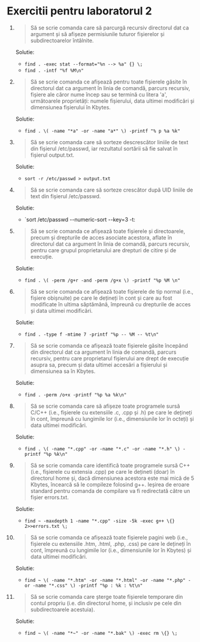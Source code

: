 Exercitii pentru laboratorul 2
==============================

1. > Să se scrie comanda care să parcurgă recursiv directorul dat ca argument și 
   > să afișeze permisiunile tuturor fișierelor și subdirectoarelor întâlnite. 

   Solutie: 
      * `find . -exec stat --format="%n --> %a" {} \;`
      * `find . -intf "%f %M\n"`

2. > Să se scrie comanda ce afișează pentru toate fișierele găsite în directorul dat 
   > ca argument în linia de comandă, parcurs recursiv, fișiere ale căror nume încep 
   > sau se termină cu litera 'a', următoarele proprietăți: numele fișierului, data 
   > ultimei modificări și dimensiunea fișierului în Kbytes. 

   Solutie:
      * `find . \( -name "*a" -or -name "a*" \) -printf "% p %a %k"`

3. > Să se scrie comanda care să sorteze descrescător liniile de text din fișierul 
   > /etc/passwd, iar rezultatul sortării să fie salvat în fișierul output.txt. 

   Solutie:
      * `sort -r /etc/passwd > output.txt`

4. > Să se scrie comanda care să sorteze crescător după UID liniile de text din 
   > fișierul /etc/passwd. 

   Solutie:
      * `sort /etc/passwd --numeric-sort --key=3 -t:

5. > Să se scrie comanda ce afișează toate fișierele și directoarele, precum și drepturile 
   > de acces asociate acestora, aflate în directorul dat ca argument în linia de comandă, 
   > parcurs recursiv, pentru care grupul proprietarului are drepturi de citire și de execuție.

   Solutie:
      * `find . \( -perm /g+r -and -perm /g+x \) -printf "%p %M \n"`

6. > Să se scrie comanda ce afișează toate fișierele de tip normal (i.e., fișiere obișnuite) 
   > pe care le dețineți în cont și care au fost modificate în ultima săptămână, împreună 
   > cu drepturile de acces și data ultimei modificări.
   
   Solutie:
      * `find . -type f -mtime 7 -printf "%p -- %M -- %t\n"`

7. > Să se scrie comanda ce afișează toate fișierele găsite începând din directorul dat ca argument 
   > în linia de comandă, parcurs recursiv, pentru care proprietarul fișierului are drept de execuție 
   > asupra sa, precum și data ultimei accesări a fișierului și dimensiunea sa în Kbytes.

   Solutie:
      * `find . -perm /o+x -printf "%p %a %k\n"`

8. > Să se scrie comanda care să afișeze toate programele sursă C/C++ (i.e., fișierele cu 
   > extensiile .c, .cpp și .h) pe care le dețineți în cont, împreună cu lungimile lor 
   > (i.e., dimensiunile lor în octeți) și data ultimei modificări.

   Solutie:
      * `find . \( -name "*.cpp" -or -name "*.c" -or -name "*.h" \) -printf "%p %k\n"`

9. > Să se scrie comanda care identifică toate programele sursă C++ (i.e., fișierele cu extensia 
   > .cpp) pe care le dețineti (doar) în directorul home și, dacă dimensiunea acestora este mai 
   > mică de 5 Kbytes, încearcă să le compileze folosind g++. Ieșirea de eroare standard pentru 
   > comanda de compilare va fi redirectată către un fișier errors.txt. 

   Solutie:
      * `find ~ -maxdepth 1 -name "*.cpp" -size -5k -exec g++ \{} 2>>errors.txt \;`

10. > Să se scrie comanda ce afișează toate fișierele pagini web (i.e., fișierele cu extensiile .htm, 
    > .html, .php, .css) pe care le dețineți în cont, împreună cu lungimile lor (i.e., 
    > dimensiunile lor în Kbytes) și data ultimei modificări.

    Solutie:
       * `find ~ \( -name "*.htm" -or -name "*.html" -or -name "*.php" -or -name "*.css" \) -printf "%p : %k : %t\n"`

11. > Să se scrie comanda care șterge toate fișierele temporare din contul propriu (i.e. din directorul 
    > home, și inclusiv pe cele din subdirectoarele acestuia).

    Solutie:
       * `find ~ \( -name "*~" -or -name "*.bak" \) -exec rm \{} \;`
